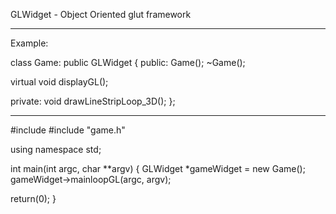 GLWidget - Object Oriented glut framework

--------------------------------------------
Example:

class Game: public GLWidget {
public:
  Game();
  ~Game();

  virtual void displayGL();

private:
  void drawLineStripLoop_3D();
};

-------------------------------------------
#include <iostream>
#include "game.h"

using namespace std;

int main(int argc, char **argv)
{
  GLWidget *gameWidget = new Game();
  gameWidget->mainloopGL(argc, argv);

  return(0);
}
